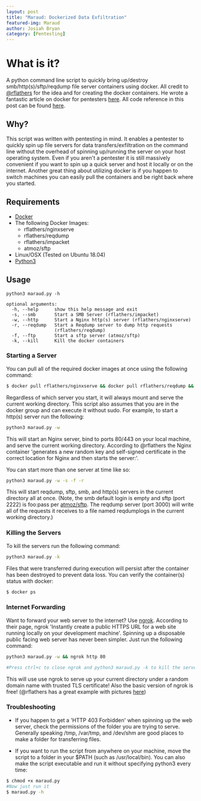 ```yaml
---
layout: post
title: "Maraud: Dockerized Data Exfiltration"
featured-img: Maraud
author: Josiah Bryan
category: [Pentesting]
---
```


# **What is it?**
A python command line script to quickly bring up/destroy smb/http(s)/sftp/reqdump file server containers using docker. All credit to [@rflathers](https://blog.ropnop.com/) for the idea and for creating the docker containers.  He wrote a fantastic article on docker for pentesters [here](https://blog.ropnop.com/docker-for-pentesters/).  All code reference in this post can be found [here](https://github.com/Halcy0nic/Maraud).

## **Why?**
This script was written with pentesting in mind.  It enables a pentester to quickly spin up file servers for data transfers/exfiltration on the command line without the overhead of spinning up/running the server on your host operating system.  Even if you aren't a pentester it is still massively convenient if you want to spin up a quick server and host it locally or on the internet.  Another great thing about utilizing docker is if you happen to switch machines you can easily pull the containers and be right back where you started.

## **Requirements**
* [Docker](https://docs.docker.com/install/)
* The following Docker Images:
    * rflathers/nginxserve
    * rflathers/reqdump
    * rflathers/impacket
    * atmoz/sftp
* Linux/OSX (Tested on Ubuntu 18.04)
* [Python3](https://www.python.org/download/releases/3.0/)

## **Usage**
```
python3 maraud.py -h

optional arguments:
  -h, --help      show this help message and exit
  -s, --smb       Start a SMB Server (rflathers/impacket)
  -w, --http      Start a Nginx http(s) server (rflathers/nginxserve)
  -r, --reqdump   Start a Reqdump server to dump http requests
                  (rflathers/reqdump)
  -f, --ftp       Start a sftp server (atmoz/sftp)
  -k, --kill      Kill the docker containers
```
### **Starting a Server**
You can pull all of the required docker images at once using the following command:
``` bash
$ docker pull rflathers/nginxserve && docker pull rflathers/reqdump && docker pull rflathers/impacket && docker pull atmoz/sftp
```
Regardless of which server you start, it will always mount and serve the current working directory. This script also assumes that you are in the docker group and can execute it without sudo.  For example, to start a http(s) server run the following:
``` bash
python3 maraud.py -w
```

This will start an Nginx server, bind to ports 80/443 on your local machine, and serve the current working directory.  According to @rflathers the Nginx container 'generates a new random key and self-signed certificate in the correct location for Nginx and then starts the server:'.  

You can start more than one server at time like so:
``` bash
python3 maraud.py -w -s -f -r
```
This will start reqdump, sftp, smb, and http(s) servers in the current directory all at once. (Note, the smb default login is empty and sftp (port 2222) is foo:pass per [atmoz/sftp](https://github.com/atmoz/sftp).  The reqdump server (port 3000) will write all of the requests it receives to a file named reqdumplogs in the current working directory.)

### **Killing the Servers**

To kill the servers run the following command:
``` bash
python3 maraud.py -k
```
Files that were transferred during execution will persist after the container has been destroyed to prevent data loss. You can verify the container(s) status with docker:

``` bash
$ docker ps
```

### **Internet Forwarding**

Want to forward your web server to the internet?  Use [ngrok](https://ngrok.com).  According to their page, ngrok 'Instantly create a public HTTPS URL for a web site running locally on your development machine'.  Spinning up a disposable public facing web server has never been simpler.  Just run the following command:

``` bash
python3 maraud.py -w && ngrok http 80

#Press ctrl+c to close ngrok and python3 maraud.py -k to kill the server
```
This will use use ngrok to serve up your current  directory under a random domain name with trusted TLS certificate! Also the basic version of ngrok is free! (@rflathers has a great example with pictures [here](https://blog.ropnop.com/docker-for-pentesters/#example6servingfilesbehindnatwithngrok))

### Troubleshooting

* If you happen to get a 'HTTP 403 Forbidden' when spinning up the web server, check the permissions of the folder you are trying to serve.  Generally speaking /tmp, /var/tmp, and /dev/shm are good places to make a folder for transferring files.

* If you want to run the script from anywhere on your machine, move the script to a folder in your $PATH (such as /usr/local/bin).  You can also make the script executable and run it without specifying python3 every time:

``` bash
$ chmod +x maraud.py
#Now just run it
$ maraud.py -h
```
